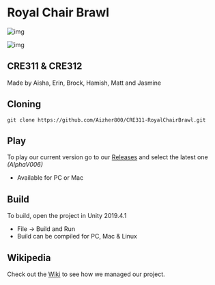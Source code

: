 # Royal Chair Brawl
![img](https://i.imgur.com/tAqrZdJ.png)

![img](https://imgur.com/ke50BoX.png)

## CRE311 & CRE312
Made by Aisha, Erin, Brock, Hamish, Matt and Jasmine

## Cloning
```
git clone https://github.com/Aizher800/CRE311-RoyalChairBrawl.git
```
## Play

To play our current version go to our [Releases](https://github.com/Aizher800/CRE311-RoyalChairBrawl/releases)
and select the latest one _(AlphaV006)_
*  Available for PC or Mac

## Build

To build, open the project in Unity 2019.4.1
* File -> Build and Run
* Build can be compiled for PC, Mac & Linux

## Wikipedia

Check out the [Wiki](https://github.com/Aizher800/CRE311-RoyalChairBrawl/wiki) to see how we managed our project.
